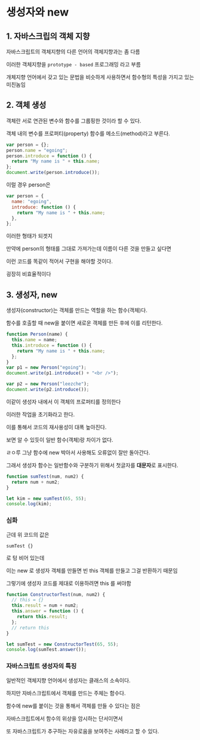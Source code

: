 # 생성자와 new

## 1. 자바스크립의 객체 지향

자바스크립트의 객체지향의 다른 언어의 객체지향과는 좀 다름

이러한 객체지향을 `prototype - based` 프로그래밍 라고 부름

개체지향 언어에서 갖고 있는 문법을 비슷하게 사용하면서 함수형의 특성을 가지고 있는 미친놈임

## 2. 객체 생성

객체란 서로 연관된 변수와 함수를 그룹핑한 것이라 할 수 있다.

객체 내의 변수를 프로퍼티(property) 함수를 메소드(method)라고 부른다.

```js
var person = {};
person.name = "egoing";
person.introduce = function () {
  return "My name is " + this.name;
};
document.write(person.introduce());
```

이럴 경우 person은

```js
var person = {
  name: "egoing",
  introduce: function () {
    return "My name is " + this.name;
  },
};
```

이러한 형태가 되겟지

만약에 person의 형태를 그대로 가져가는데 이름이 다른 것을 만들고 싶다면

이런 코드를 똑같이 적어서 구현을 해야할 것이다.

굉장히 비효율적이다

## 3. 생성자, new

생성자(constructor)는 객체를 만드는 역할을 하는 함수(객체)다.

함수를 호출할 때 new을 붙이면 새로운 객체를 만든 후에 이를 리턴한다.

```js
function Person(name) {
  this.name = name;
  this.introduce = function () {
    return "My name is " + this.name;
  };
}
var p1 = new Person("egoing");
document.write(p1.introduce() + "<br />");

var p2 = new Person("leezche");
document.write(p2.introduce());
```

이같이 생성자 내에서 이 객체의 프로퍼티를 정의한다

이러한 작업을 초기화라고 한다.

이를 통해서 코드의 재사용성이 대폭 높아진다.

보면 알 수 있듯이 일반 함수(객체)랑 차이가 없다.

ㄹㅇ루 그냥 함수에 new 박아서 사용해도 오류없이 잘만 돌아간다.

그래서 생성자 함수는 일반함수와 구분하기 위해서 첫글자를 **대문자**로 표시한다.

```js
function sumTest(num, num2) {
  return num + num2;
}

let kim = new sumTest(65, 55);
console.log(kim);
```

### 심화

근데 위 코드의 값은

```
sumTest {}
```

로 텅 비어 있는데

이는 new 로 생성자 객체를 만들면 빈 this 객체를 만들고 그걸 반환하기 때문임

그렇기에 생성자 코드를 제대로 이용하려면 this 를 써야함

```js
function ConstructorTest(num, num2) {
  // this = {}
  this.result = num + num2;
  this.answer = function () {
    return this.result;
  };
  // return this
}

let sumTest = new ConstructorTest(65, 55);
console.log(sumTest.answer());
```

### 자바스크립트 생성자의 특징

일반적인 객체지향 언어에서 생성자는 클래스의 소속이다.

하지만 자바스크립트에서 객체를 만드는 주체는 함수다.

함수에 new를 붙이는 것을 통해서 객체를 만들 수 있다는 점은

자바스크립트에서 함수의 위상을 암시하는 단서이면서

또 자바스크립트가 추구하는 자유로움을 보여주는 사례라고 할 수 있다.
